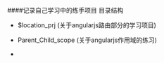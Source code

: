 ####记录自己学习中的练手项目
目录结构
	
- $location_prj (关于angularjs路由部分的学习项目)

- Parent_Child_scope (关于angularjs作用域的练习)

- 
